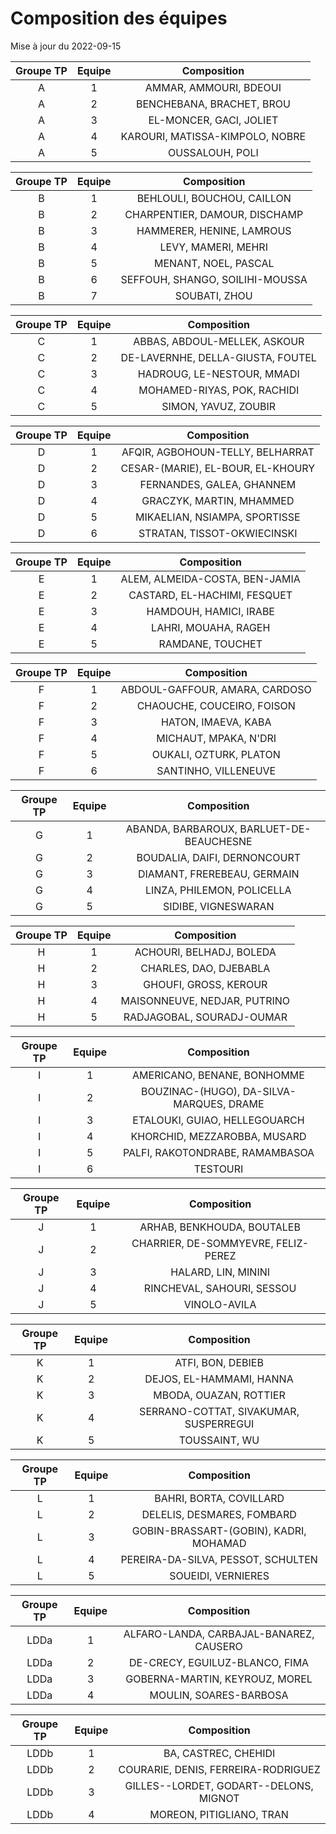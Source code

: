 # Composition des équipes

Mise à jour du 2022-09-15

| Groupe TP | Equipe | Composition |
|:-:|:-:|:-:|
|A|1|AMMAR, AMMOURI, BDEOUI|
|A|2|BENCHEBANA, BRACHET, BROU|
|A|3|EL-MONCER, GACI, JOLIET|
|A|4|KAROURI, MATISSA-KIMPOLO, NOBRE|
|A|5|OUSSALOUH, POLI|

| Groupe TP | Equipe | Composition |
|:-:|:-:|:-:|
|B|1|BEHLOULI, BOUCHOU, CAILLON|
|B|2|CHARPENTIER, DAMOUR, DISCHAMP|
|B|3|HAMMERER, HENINE, LAMROUS|
|B|4|LEVY, MAMERI, MEHRI|
|B|5|MENANT, NOEL, PASCAL|
|B|6|SEFFOUH, SHANGO, SOILIHI-MOUSSA|
|B|7|SOUBATI, ZHOU|

| Groupe TP | Equipe | Composition |
|:-:|:-:|:-:|
|C|1|ABBAS, ABDOUL-MELLEK, ASKOUR|
|C|2|DE-LAVERNHE, DELLA-GIUSTA, FOUTEL|
|C|3|HADROUG, LE-NESTOUR, MMADI|
|C|4|MOHAMED-RIYAS, POK, RACHIDI|
|C|5|SIMON, YAVUZ, ZOUBIR|

| Groupe TP | Equipe | Composition |
|:-:|:-:|:-:|
|D|1|AFQIR, AGBOHOUN-TELLY, BELHARRAT|
|D|2|CESAR-(MARIE), EL-BOUR, EL-KHOURY|
|D|3|FERNANDES, GALEA, GHANNEM|
|D|4|GRACZYK, MARTIN, MHAMMED|
|D|5|MIKAELIAN, NSIAMPA, SPORTISSE|
|D|6|STRATAN, TISSOT-OKWIECINSKI|

| Groupe TP | Equipe | Composition |
|:-:|:-:|:-:|
|E|1|ALEM, ALMEIDA-COSTA, BEN-JAMIA|
|E|2|CASTARD, EL-HACHIMI, FESQUET|
|E|3|HAMDOUH, HAMICI, IRABE|
|E|4|LAHRI, MOUAHA, RAGEH|
|E|5|RAMDANE, TOUCHET|

| Groupe TP | Equipe | Composition |
|:-:|:-:|:-:|
|F|1|ABDOUL-GAFFOUR, AMARA, CARDOSO|
|F|2|CHAOUCHE, COUCEIRO, FOISON|
|F|3|HATON, IMAEVA, KABA|
|F|4|MICHAUT, MPAKA, N'DRI|
|F|5|OUKALI, OZTURK, PLATON|
|F|6|SANTINHO, VILLENEUVE|

| Groupe TP | Equipe | Composition |
|:-:|:-:|:-:|
|G|1|ABANDA, BARBAROUX, BARLUET-DE-BEAUCHESNE|
|G|2|BOUDALIA, DAIFI, DERNONCOURT|
|G|3|DIAMANT, FREREBEAU, GERMAIN|
|G|4|LINZA, PHILEMON, POLICELLA|
|G|5|SIDIBE, VIGNESWARAN|

| Groupe TP | Equipe | Composition |
|:-:|:-:|:-:|
|H|1|ACHOURI, BELHADJ, BOLEDA|
|H|2|CHARLES, DAO, DJEBABLA|
|H|3|GHOUFI, GROSS, KEROUR|
|H|4|MAISONNEUVE, NEDJAR, PUTRINO|
|H|5|RADJAGOBAL, SOURADJ-OUMAR|

| Groupe TP | Equipe | Composition |
|:-:|:-:|:-:|
|I|1|AMERICANO, BENANE, BONHOMME|
|I|2|BOUZINAC-(HUGO), DA-SILVA-MARQUES, DRAME|
|I|3|ETALOUKI, GUIAO, HELLEGOUARCH|
|I|4|KHORCHID, MEZZAROBBA, MUSARD|
|I|5|PALFI, RAKOTONDRABE, RAMAMBASOA|
|I|6|TESTOURI|

| Groupe TP | Equipe | Composition |
|:-:|:-:|:-:|
|J|1|ARHAB, BENKHOUDA, BOUTALEB|
|J|2|CHARRIER, DE-SOMMYEVRE, FELIZ-PEREZ|
|J|3|HALARD, LIN, MININI|
|J|4|RINCHEVAL, SAHOURI, SESSOU|
|J|5|VINOLO-AVILA|

| Groupe TP | Equipe | Composition |
|:-:|:-:|:-:|
|K|1|ATFI, BON, DEBIEB|
|K|2|DEJOS, EL-HAMMAMI, HANNA|
|K|3|MBODA, OUAZAN, ROTTIER|
|K|4|SERRANO-COTTAT, SIVAKUMAR, SUSPERREGUI|
|K|5|TOUSSAINT, WU|

| Groupe TP | Equipe | Composition |
|:-:|:-:|:-:|
|L|1|BAHRI, BORTA, COVILLARD|
|L|2|DELELIS, DESMARES, FOMBARD|
|L|3|GOBIN-BRASSART-(GOBIN), KADRI, MOHAMAD|
|L|4|PEREIRA-DA-SILVA, PESSOT, SCHULTEN|
|L|5|SOUEIDI, VERNIERES|

| Groupe TP | Equipe | Composition |
|:-:|:-:|:-:|
|LDDa|1|ALFARO-LANDA, CARBAJAL-BANAREZ, CAUSERO|
|LDDa|2|DE-CRECY, EGUILUZ-BLANCO, FIMA|
|LDDa|3|GOBERNA-MARTIN, KEYROUZ, MOREL|
|LDDa|4|MOULIN, SOARES-BARBOSA|

| Groupe TP | Equipe | Composition |
|:-:|:-:|:-:|
|LDDb|1|BA, CASTREC, CHEHIDI|
|LDDb|2|COURARIE, DENIS, FERREIRA-RODRIGUEZ|
|LDDb|3|GILLES--LORDET, GODART--DELONS, MIGNOT|
|LDDb|4|MOREON, PITIGLIANO, TRAN|
